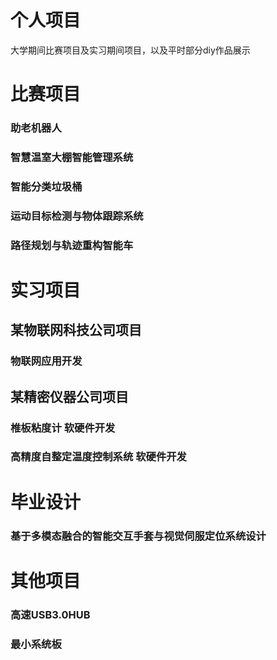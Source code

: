 # 个人项目
大学期间比赛项目及实习期间项目，以及平时部分diy作品展示  
# 比赛项目
### 助老机器人
### 智慧温室大棚智能管理系统
### 智能分类垃圾桶
### 运动目标检测与物体跟踪系统
### 路径规划与轨迹重构智能车
# 实习项目
## 某物联网科技公司项目
### 物联网应用开发

## 某精密仪器公司项目
### 椎板粘度计 软硬件开发
### 高精度自整定温度控制系统 软硬件开发

# 毕业设计
### 基于多模态融合的智能交互手套与视觉伺服定位系统设计

# 其他项目
### 高速USB3.0HUB
### 最小系统板
